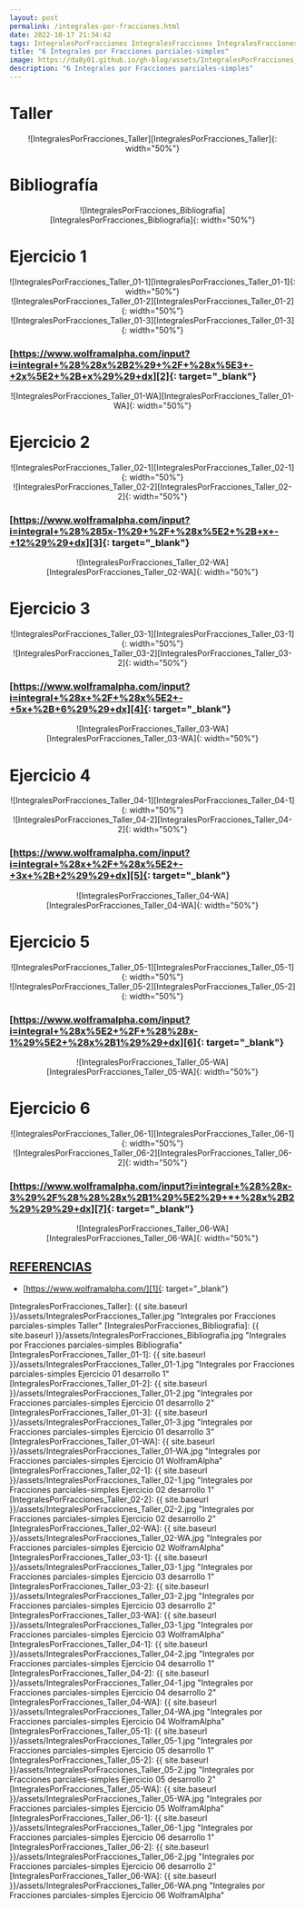 ```yaml
---
layout: post
permalink: /integrales-por-fracciones.html
date: 2022-10-17 21:34:42
tags: IntegralesPorFracciones IntegralesFracciones IntegralesFraccionesParcialesSimples "6 Integrales por Fracciones parciales-simples" Integrales Fracciones ParcialesSimples math mathematics calculus matemáticas cálculo
title: "6 Integrales por Fracciones parciales-simples"
image: https://da8y01.github.io/gh-blog/assets/IntegralesPorFracciones_Bibliografia.jpg
description: "6 Integrales por Fracciones parciales-simples"
---
```



# Taller
<div style="text-align:center" markdown="1">
![IntegralesPorFracciones_Taller][IntegralesPorFracciones_Taller]{: width="50%"}
</div>

# Bibliografía
<div style="text-align:center" markdown="1">
![IntegralesPorFracciones_Bibliografia][IntegralesPorFracciones_Bibliografia]{: width="50%"}
</div>


# Ejercicio 1
<div style="text-align:center" markdown="1">
![IntegralesPorFracciones_Taller_01-1][IntegralesPorFracciones_Taller_01-1]{: width="50%"}
</div>
<div style="text-align:center" markdown="1">
![IntegralesPorFracciones_Taller_01-2][IntegralesPorFracciones_Taller_01-2]{: width="50%"}
</div>
<div style="text-align:center" markdown="1">
![IntegralesPorFracciones_Taller_01-3][IntegralesPorFracciones_Taller_01-3]{: width="50%"}
</div>

### [https://www.wolframalpha.com/input?i=integral+%28%28x%2B2%29+%2F+%28x%5E3+-+2x%5E2+%2B+x%29%29+dx][2]{: target="_blank"}
<div style="text-align:center" markdown="1">
![IntegralesPorFracciones_Taller_01-WA][IntegralesPorFracciones_Taller_01-WA]{: width="50%"}
</div>


# Ejercicio 2
<div style="text-align:center" markdown="1">
![IntegralesPorFracciones_Taller_02-1][IntegralesPorFracciones_Taller_02-1]{: width="50%"}
</div>
<div style="text-align:center" markdown="1">
![IntegralesPorFracciones_Taller_02-2][IntegralesPorFracciones_Taller_02-2]{: width="50%"}
</div>

### [https://www.wolframalpha.com/input?i=integral+%28%285x-1%29+%2F+%28x%5E2+%2B+x+-+12%29%29+dx][3]{: target="_blank"}
<div style="text-align:center" markdown="1">
![IntegralesPorFracciones_Taller_02-WA][IntegralesPorFracciones_Taller_02-WA]{: width="50%"}
</div>


# Ejercicio 3
<div style="text-align:center" markdown="1">
![IntegralesPorFracciones_Taller_03-1][IntegralesPorFracciones_Taller_03-1]{: width="50%"}
</div>
<div style="text-align:center" markdown="1">
![IntegralesPorFracciones_Taller_03-2][IntegralesPorFracciones_Taller_03-2]{: width="50%"}
</div>

### [https://www.wolframalpha.com/input?i=integral+%28x+%2F+%28x%5E2+-+5x+%2B+6%29%29+dx][4]{: target="_blank"}
<div style="text-align:center" markdown="1">
![IntegralesPorFracciones_Taller_03-WA][IntegralesPorFracciones_Taller_03-WA]{: width="50%"}
</div>


# Ejercicio 4
<div style="text-align:center" markdown="1">
![IntegralesPorFracciones_Taller_04-1][IntegralesPorFracciones_Taller_04-1]{: width="50%"}
</div>
<div style="text-align:center" markdown="1">
![IntegralesPorFracciones_Taller_04-2][IntegralesPorFracciones_Taller_04-2]{: width="50%"}
</div>

### [https://www.wolframalpha.com/input?i=integral+%28x+%2F+%28x%5E2+-+3x+%2B+2%29%29+dx][5]{: target="_blank"}
<div style="text-align:center" markdown="1">
![IntegralesPorFracciones_Taller_04-WA][IntegralesPorFracciones_Taller_04-WA]{: width="50%"}
</div>


# Ejercicio 5
<div style="text-align:center" markdown="1">
![IntegralesPorFracciones_Taller_05-1][IntegralesPorFracciones_Taller_05-1]{: width="50%"}
</div>
<div style="text-align:center" markdown="1">
![IntegralesPorFracciones_Taller_05-2][IntegralesPorFracciones_Taller_05-2]{: width="50%"}
</div>

### [https://www.wolframalpha.com/input?i=integral+%28x%5E2+%2F+%28%28x-1%29%5E2+%28x%2B1%29%29+dx][6]{: target="_blank"}
<div style="text-align:center" markdown="1">
![IntegralesPorFracciones_Taller_05-WA][IntegralesPorFracciones_Taller_05-WA]{: width="50%"}
</div>


# Ejercicio 6
<div style="text-align:center" markdown="1">
![IntegralesPorFracciones_Taller_06-1][IntegralesPorFracciones_Taller_06-1]{: width="50%"}
</div>
<div style="text-align:center" markdown="1">
![IntegralesPorFracciones_Taller_06-2][IntegralesPorFracciones_Taller_06-2]{: width="50%"}
</div>

### [https://www.wolframalpha.com/input?i=integral+%28%28x-3%29%2F%28%28%28x%2B1%29%5E2%29+*+%28x%2B2%29%29%29+dx][7]{: target="_blank"}
<div style="text-align:center" markdown="1">
![IntegralesPorFracciones_Taller_06-WA][IntegralesPorFracciones_Taller_06-WA]{: width="50%"}
</div>


## <span id="referencias">[REFERENCIAS](#referencias)</span>
* [https://www.wolframalpha.com/][1]{: target="_blank"}


[1]: https://www.wolframalpha.com/
[2]: https://www.wolframalpha.com/input?i=integral+%28%28x%2B2%29+%2F+%28x%5E3+-+2x%5E2+%2B+x%29%29+dx
[3]: https://www.wolframalpha.com/input?i=integral+%28%285x-1%29+%2F+%28x%5E2+%2B+x+-+12%29%29+dx
[4]: https://www.wolframalpha.com/input?i=integral+%28x+%2F+%28x%5E2+-+5x+%2B+6%29%29+dx
[5]: https://www.wolframalpha.com/input?i=integral+%28x+%2F+%28x%5E2+-+3x+%2B+2%29%29+dx
[6]: https://www.wolframalpha.com/input?i=integral+%28x%5E2+%2F+%28%28x-1%29%5E2+%28x%2B1%29%29+dx
[7]: https://www.wolframalpha.com/input?i=integral+%28%28x-3%29%2F%28%28%28x%2B1%29%5E2%29+*+%28x%2B2%29%29%29+dx

[IntegralesPorFracciones_Taller]: {{ site.baseurl }}/assets/IntegralesPorFracciones_Taller.jpg "Integrales por Fracciones parciales-simples Taller"
[IntegralesPorFracciones_Bibliografia]: {{ site.baseurl }}/assets/IntegralesPorFracciones_Bibliografia.jpg "Integrales por Fracciones parciales-simples Bibliografia"
[IntegralesPorFracciones_Taller_01-1]: {{ site.baseurl }}/assets/IntegralesPorFracciones_Taller_01-1.jpg "Integrales por Fracciones parciales-simples Ejercicio 01 desarrollo 1"
[IntegralesPorFracciones_Taller_01-2]: {{ site.baseurl }}/assets/IntegralesPorFracciones_Taller_01-2.jpg "Integrales por Fracciones parciales-simples Ejercicio 01 desarrollo 2"
[IntegralesPorFracciones_Taller_01-3]: {{ site.baseurl }}/assets/IntegralesPorFracciones_Taller_01-3.jpg "Integrales por Fracciones parciales-simples Ejercicio 01 desarrollo 3"
[IntegralesPorFracciones_Taller_01-WA]: {{ site.baseurl }}/assets/IntegralesPorFracciones_Taller_01-WA.jpg "Integrales por Fracciones parciales-simples Ejercicio 01 WolframAlpha"
[IntegralesPorFracciones_Taller_02-1]: {{ site.baseurl }}/assets/IntegralesPorFracciones_Taller_02-1.jpg "Integrales por Fracciones parciales-simples Ejercicio 02 desarrollo 1"
[IntegralesPorFracciones_Taller_02-2]: {{ site.baseurl }}/assets/IntegralesPorFracciones_Taller_02-2.jpg "Integrales por Fracciones parciales-simples Ejercicio 02 desarrollo 2"
[IntegralesPorFracciones_Taller_02-WA]: {{ site.baseurl }}/assets/IntegralesPorFracciones_Taller_02-WA.jpg "Integrales por Fracciones parciales-simples Ejercicio 02 WolframAlpha"
[IntegralesPorFracciones_Taller_03-1]: {{ site.baseurl }}/assets/IntegralesPorFracciones_Taller_03-1.jpg "Integrales por Fracciones parciales-simples Ejercicio 03 desarrollo 1"
[IntegralesPorFracciones_Taller_03-2]: {{ site.baseurl }}/assets/IntegralesPorFracciones_Taller_03-2.jpg "Integrales por Fracciones parciales-simples Ejercicio 03 desarrollo 2"
[IntegralesPorFracciones_Taller_03-WA]: {{ site.baseurl }}/assets/IntegralesPorFracciones_Taller_03-1.jpg "Integrales por Fracciones parciales-simples Ejercicio 03 WolframAlpha"
[IntegralesPorFracciones_Taller_04-1]: {{ site.baseurl }}/assets/IntegralesPorFracciones_Taller_04-2.jpg "Integrales por Fracciones parciales-simples Ejercicio 04 desarrollo 1"
[IntegralesPorFracciones_Taller_04-2]: {{ site.baseurl }}/assets/IntegralesPorFracciones_Taller_04-1.jpg "Integrales por Fracciones parciales-simples Ejercicio 04 desarrollo 2"
[IntegralesPorFracciones_Taller_04-WA]: {{ site.baseurl }}/assets/IntegralesPorFracciones_Taller_04-WA.jpg "Integrales por Fracciones parciales-simples Ejercicio 04 WolframAlpha"
[IntegralesPorFracciones_Taller_05-1]: {{ site.baseurl }}/assets/IntegralesPorFracciones_Taller_05-1.jpg "Integrales por Fracciones parciales-simples Ejercicio 05 desarrollo 1"
[IntegralesPorFracciones_Taller_05-2]: {{ site.baseurl }}/assets/IntegralesPorFracciones_Taller_05-2.jpg "Integrales por Fracciones parciales-simples Ejercicio 05 desarrollo 2"
[IntegralesPorFracciones_Taller_05-WA]: {{ site.baseurl }}/assets/IntegralesPorFracciones_Taller_05-WA.jpg "Integrales por Fracciones parciales-simples Ejercicio 05 WolframAlpha"
[IntegralesPorFracciones_Taller_06-1]: {{ site.baseurl }}/assets/IntegralesPorFracciones_Taller_06-1.jpg "Integrales por Fracciones parciales-simples Ejercicio 06 desarrollo 1"
[IntegralesPorFracciones_Taller_06-2]: {{ site.baseurl }}/assets/IntegralesPorFracciones_Taller_06-2.jpg "Integrales por Fracciones parciales-simples Ejercicio 06 desarrollo 2"
[IntegralesPorFracciones_Taller_06-WA]: {{ site.baseurl }}/assets/IntegralesPorFracciones_Taller_06-WA.png "Integrales por Fracciones parciales-simples Ejercicio 06 WolframAlpha"
